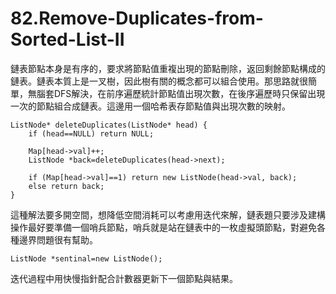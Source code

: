 # 82.Remove-Duplicates-from-Sorted-List-II

鏈表節點本身是有序的，要求將節點值重複出現的節點刪除，返回剩餘節點構成的鏈表。鏈表本質上是一叉樹，因此樹有關的概念都可以組合使用。那思路就很簡單，無腦套DFS解決，在前序遍歷統計節點值出現次數，在後序遍歷時只保留出現一次的節點組合成鏈表。這邊用一個哈希表存節點值與出現次數的映射。

```
ListNode* deleteDuplicates(ListNode* head) {
    if (head==NULL) return NULL;

    Map[head->val]++;
    ListNode *back=deleteDuplicates(head->next);

    if (Map[head->val]==1) return new ListNode(head->val, back);
    else return back;
}
```

這種解法要多開空間，想降低空間消耗可以考慮用迭代來解，鏈表題只要涉及建構操作最好要準備一個哨兵節點，哨兵就是站在鏈表中的一枚虛擬頭節點，對避免各種邊界問題很有幫助。

```
ListNode *sentinal=new ListNode();
```

迭代過程中用快慢指針配合計數器更新下一個節點與結果。
